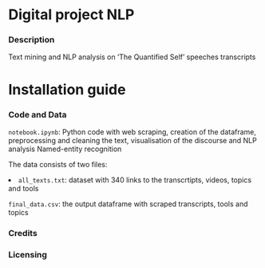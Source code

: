 # Digital project NLP
### Description
Text mining and NLP analysis on ‘The Quantified Self’ speeches transcripts

# Installation guide
### Code and Data
<code>notebook.ipynb</code>: Python code with web scraping,  creation of the dataframe, preprocessing and cleaning the text, visualisation of the discourse and NLP analysis Named-entity recognition

The data consists of two files:
<li><code>all_texts.txt</code>: dataset with 340 links to the transcrtipts, videos, topics and tools
  
<code>final_data.csv</code>: the output dataframe with scraped transcripts, tools and topics

### Credits

### Licensing
